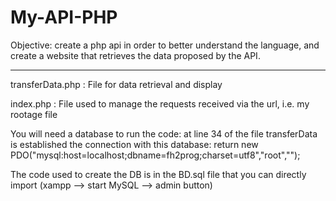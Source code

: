 # My-API-PHP





Objective: create a php api in order to better understand the language, and create a website that retrieves the data proposed by the API.


------------------------------------------------------------------------------------------------------------------------------------------------------------


transferData.php : File for data retrieval and display

index.php : File used to manage the requests received via the url, i.e. my rootage file 


You will need a database to run the code: at line 34 of the file transferData is established the connection with this database:
return new PDO("mysql:host=localhost;dbname=fh2prog;charset=utf8","root","");

The code used to create the DB is in the BD.sql file that you can directly import (xampp --> start MySQL --> admin button) 
